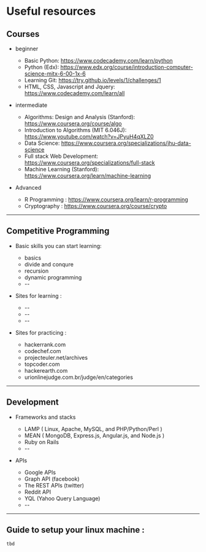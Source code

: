 # Useful resources



## Courses

  * beginner
  
      * Basic Python: https://www.codecademy.com/learn/python
      * Python (Edx): https://www.edx.org/course/introduction-computer-science-mitx-6-00-1x-6
      * Learning Git: https://try.github.io/levels/1/challenges/1
      * HTML, CSS, Javascript and Jquery: https://www.codecademy.com/learn/all
          
  * intermediate
  
      * Algorithms: Design and Analysis (Stanford): https://www.coursera.org/course/algo
      * Introduction to Algorithms (MIT 6.046J): https://www.youtube.com/watch?v=JPyuH4qXLZ0
      * Data Science: https://www.coursera.org/specializations/jhu-data-science
      * Full stack Web Development: https://www.coursera.org/specializations/full-stack
      * Machine Learning (Stanford): https://www.coursera.org/learn/machine-learning
      
  * Advanced
      
      * R Programming : https://www.coursera.org/learn/r-programming
      * Cryptography : https://www.coursera.org/course/crypto
       
---------------

## Competitive Programming

  * Basic skills you can start learning:
    * basics
    * divide and conqure
    * recursion
    * dynamic programming
    * --
  
  * Sites for learning :
      * --
      * --
      * --
  
  * Sites for practicing :
      * hackerrank.com
      * codechef.com
      * projecteuler.net/archives
      * topcoder.com
      * hackerearth.com
      * urionlinejudge.com.br/judge/en/categories

---------------

## Development

  * Frameworks and stacks 
      * LAMP ( Linux, Apache, MySQL, and PHP/Python/Perl )
      * MEAN ( MongoDB, Express.js, Angular.js, and Node.js )
      * Ruby on Rails
      * --
    
  * APIs
      * Google APIs
      * Graph API (facebook)
      * The REST APIs (twitter)
      * Reddit API
      * YQL (Yahoo Query Language) 
      * --


---------------

## Guide to setup your linux machine :
    tbd
    
    
